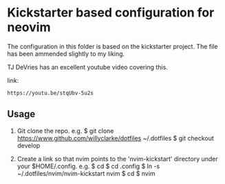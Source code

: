 # Kickstarter based configuration for neovim

The configuration in this folder is based on the kickstarter project. The file
has been ammended slightly to my liking.

TJ DeVries has an excellent youtube video covering this.

link: 

    https://youtu.be/stqUbv-5u2s

## Usage

1. Git clone the repo.
e.g.
    $ git clone https://www.github.com/willyclarke/dotfiles ~/.dotfiles
    $ git checkout develop

2. Create a link so that nvim points to the 'nvim-kickstart' directory under your $HOME/.config.
e.g.
    $ cd
    $ cd .config
    $ ln -s ~/.dotfiles/nvim/nvim-kickstart nvim
    $ cd
    $ nvim
